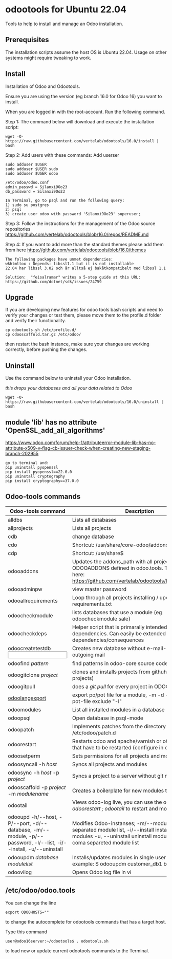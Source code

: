 # odootools for Ubuntu 22.04

Tools to help to install and manage an Odoo installation.

## Prerequisites

The installation scripts assume the host OS is Ubuntu 22.04. Usage on other
systems might require tweaking to work.

## Install

Installation of Odoo and Odootools.

Ensure you are using the version (eg branch 16.0 for Odoo 16) you want to install.

When you are logged in with the root-account. Run the following command.

Step 1: The command below will download and execute the installation script:
```
wget -O- https://raw.githubusercontent.com/vertelab/odootools/16.0/install | bash
```

Step 2: Add users with these commands:
Add userser
```
sudo adduser $USER
sudo adduser $USER sudo
sudo adduser $USER odoo

/etc/odoo/odoo.conf
admin_passwd = Silanxi9Oo23
db_password = Silanxi9Oo23

In Terminal, go to psql and run the following query:
1) sudo su postgres
2) psql
3) create user odoo with password 'Silanxi9Oo23' superuser;

```
Step 3: Follow the instructions for the management of the Odoo source repositories
https://github.com/vertelab/odootools/blob/16.0/repos/README.md

Step 4: If you want to add more than the standard themes please add them from here
https://github.com/vertelab/odootools/blob/16.0/themes

```
The following packages have unmet dependencies:
wkhtmltox : Depends: libssl1.1 but it is not installable
22.04 har libssl 3.02 och är alltså ej bakåtkompatibelt med libssl 1.1

Solution:  "feisalramar" writes a 5-step guide at this URL: https://github.com/dotnet/sdk/issues/24759
```

## Upgrade

If you are developing new features for odoo tools bash scripts and need to verify your changes
or test them, please move them to the profile.d folder and verify their functionality.

```
cp odootools.sh /etc/profile.d/
cp odooscaffold.tar.gz /etc/odoo/
```

then restart the bash instance, make sure your changes are working correctly, before pushing the changes.

## Uninstall

Use the command below to uninstall your Odoo installation.

*this drops your databases and all your data related to Odoo*
```
wget -O- https://raw.githubusercontent.com/vertelab/odootools/16.0/uninstall | bash
```

## module 'lib' has no attribute 'OpenSSL_add_all_algorithms'
https://www.odoo.com/forum/help-1/attributeerror-module-lib-has-no-attribute-x509-v-flag-cb-issuer-check-when-creating-new-staging-branch-202955
```
go to terminal and:
pip uninstall pyopenssl
pip install pyopenssl==22.0.0
pip uninstall cryptography
pip install cryptography==37.0.0
```

## Odoo-tools commands

Odoo-tools command |Description
--- | ---
 alldbs                    | Lists all databases
 allprojects               | Lists all projects
 cdb                       | change database
 cdo                       | Shortcut: /usr/share/core-odoo/addons$
 cdp                       | Shortcut: /usr/share$
 odooaddons                | Updates the addons_path with all project according to ODOOADDONS defined in odoo.tools. These are stored here: https://github.com/vertelab/odootools/blob/16.0/repos/
 odooadminpw               | view master password
 odooallrequirements       | Loop through all projects installing / updating requirements.txt
 odoocheckmodule   <module>        | lists databases that use a module (eg odoocheckmodule sale)
 odoocheckdeps             | Helper script that is primarally intended to find missing dependencies. Can easily be extended to also show dependencies/consequences
 odoocreatetestdb <database name> <input file or stdin> | Creates new database without e-mail-settings for outgoing mail
 odoofind *pattern*        | find patterns in odoo-core source code
 odoogitclone *project*    | clones and installs projects from githuh (vertel-projects)
 odoogitpull    | does a *git pull* for every project in ODOOADDONS
 [odoolangexport](https://github.com/vertelab/odootools/blob/16.0/odoolangexport.pdf)    | export po/pot file for a module, -m <module> -d <database> -l <language>. To export a pot-file exclude "-l"
 odoomodules <database>    | List all installed modules in a database
 odoopsql <database>       | Open database in psql-mode
 odoopatch                 | Implements patches from the directory /etc/odoo/patch.d
 odoorestart               | Restarts odoo and apache/varnish or other systems that have to be restarted (configure in odoo.tools)
 odoosetperm               | Sets permissions for all projects and modules
 odoosyncall -h *host*     | Syncs all projects and modules
 odoosync -h *host* -p *project* | Syncs a project to a server without git meta data
 odooscaffold -p *project* -m *modulename* | Creates a boilerplate for new modules to work from
 odootail                  | Views odoo-log live, you can use the one-liner *odoorestart ; odootail* to restart and monitor odoo
odooupd -h/--host, -P/--port, -d/--database, -m/--module, -p/--password, -l/--list, -i/--install, -u/--uninstall | Modifies Odoo-instanses; -m/--module=	comma separated  module list, -i/--install	install or upgrade modules  -u, --uninstall	uninstall modules, -c/--check coma separeted module list
odooupdm *database* *modulelist*      | Installs/updates modules in single user mode. For example: $ odooupdm customer_db1 base
 odoovilog                 | Opens Odoo log file in vi


 ## /etc/odoo/odoo.tools
 You can change the line
 ```
 export ODOOHOSTS=""
 ```
 to change the autocomplete for odootools commands that has a target host.

Type this command
 ```
user@odoo16server:~/odootools$ . odootools.sh
 ```
to load new or update current odootools commands to the Terminal.

